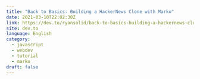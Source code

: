 ```yaml
---
title: "Back to Basics: Building a HackerNews Clone with Marko"
date: 2021-03-10T22:02:30Z
link: https://dev.to/ryansolid/back-to-basics-building-a-hackernews-clone-with-marko-mj?utm_medium=RSS&utm_source=news.12bit.vn
site: dev.to
language: English
category:
  - javascript
  - webdev
  - tutorial
  - marko
draft: false
---
```

